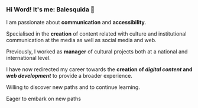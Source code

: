 ### Hi Word!  It's me: Balesquida 👋

  I am passionate about **communication** and **accessibility**. 
  
  Specialised in the **creation** of content related with culture and institutional communication at the media as well as social media and web. 
  
  Previously, I worked as **manager** of cultural projects both at a national and international level. 
  
  I have now redirected my career towards the **creation of _digital content_ and _web development_** to provide a broader experience.

  Willing to discover new paths and to continue learning.

  Eager to embark on new paths
